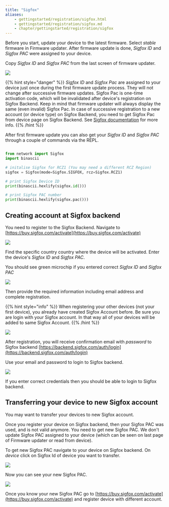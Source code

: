 ```yaml
---
title: "Sigfox"
aliases:
    - gettingstarted/registration/sigfox.html
    - gettingstarted/registration/sigfox.md
    - chapter/gettingstarted/registration/sigfox
---
```


Before you start, update your device to the latest firmware. Select _stable_ firmware in Firmware updater. After firmware update is done, _Sigfox ID_ and _Sigfox PAC_ were assigned to your device.

Copy _Sigfox ID_ and _Sigfox PAC_ from the last screen of firmware updater.

![](/gitbook/assets/fwupdater.png)

{{% hint style="danger" %}}
_Sigfox ID_ and _Sigfox Pac_ are assigned to your device just once during the first firmware update process. They will not change after successive firmware updates.
Sigfox Pac is one-time activation code, which will be invalidated after device's registration on Sigfox Backend.
Keep in mind that firmware updater will always display the same (even invalid) Sigfox Pac.
In case of successive registration to a new account (or device type) on Sigfox Backend, you need to get Sigfox Pac from device page on Sigfox Backend.
See [Sigfox documentation](https://support.sigfox.com/docs/device-idpac-couple) for more info.
{{% /hint %}}

After first firmware update you can also get your _Sigfox ID_ and _Sigfox PAC_ through a couple of commands via the REPL.

```python

from network import Sigfox
import binascii

# initalise Sigfox for RCZ1 (You may need a different RCZ Region)
sigfox = Sigfox(mode=Sigfox.SIGFOX, rcz=Sigfox.RCZ1)

# print Sigfox Device ID
print(binascii.hexlify(sigfox.id()))

# print Sigfox PAC number
print(binascii.hexlify(sigfox.pac()))
```

## Creating account at Sigfox backend

You need to register to the Sigfox Backend. Navigate to [https://buy.sigfox.com/activate](https://buy.sigfox.com/activate)

![](/gitbook/assets/sigfoxactivate.png)

Find the specific country country where the device will be activated. Enter the device's _Sigfox ID_ and _Sigfox PAC_.

You should see green microchip if you entered correct _Sigfox ID_ and _Sigfox PAC_

![](/gitbook/assets/sigfoxidpac.png)

Then provide the required information including email address and complete registration.

{{% hint style="info" %}}
When registering your other devices (not your first device), you already have created Sigfox Account before. Be sure you are login with your Sigfox account. In that way all of your devices will be added to same Sigfox Account.
{{% /hint %}}

![](/gitbook/assets/sigfoxregistrationform.png)

After registration, you will receive confirmation email with _password_ to Sigfox backend [https://backend.sigfox.com/auth/login](https://backend.sigfox.com/auth/login)

Use your email and password to login to Sigfox backend.

![](/gitbook/assets/sigfoxbackend.png)

If you enter correct credentials then you should be able to login to Sigfox backend.

## Transferring your device to new Sigfox account

You may want to transfer your devices to new Sigfox account.

Once you register your device on Sigfox backend, then your Sigfox PAC was used, and is not valid anymore. You need to get new Sigfox PAC. We don't update Sigfox PAC assigned to your device (which can be seen on last page of Firmware updater or read from device).

To get new Sigfox PAC navigate to your device on Sigfox backend. On _device_ click on Sigfox Id of device you want to transfer.

![](/gitbook/assets/sigfoxtableid.png)

Now you can see your new Sigfox PAC.

![](/gitbook/assets/newsigfoxpac.png)

Once you know your new Sigfox PAC go to [https://buy.sigfox.com/activate](https://buy.sigfox.com/activate) and register device with different account.
